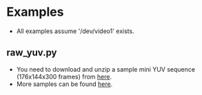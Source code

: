 # Examples
* All examples assume '/dev/video1' exists.
## raw_yuv.py
* You need to download and unzip a sample mini YUV sequence 
(176x144x300 frames) from [here](http://trace.eas.asu.edu/yuv/akiyo/akiyo_qcif.7z).
* More samples can be found [here](http://trace.eas.asu.edu/yuv/).